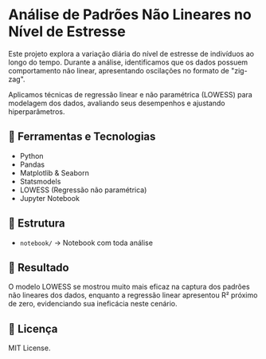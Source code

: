# Análise de Padrões Não Lineares no Nível de Estresse

Este projeto explora a variação diária do nível de estresse de indivíduos ao longo do tempo. Durante a análise, identificamos que os dados possuem comportamento não linear, apresentando oscilações no formato de "zig-zag".

Aplicamos técnicas de regressão linear e não paramétrica (LOWESS) para modelagem dos dados, avaliando seus desempenhos e ajustando hiperparâmetros.

## 🔧 Ferramentas e Tecnologias
- Python
- Pandas
- Matplotlib & Seaborn
- Statsmodels
- LOWESS (Regressão não paramétrica)
- Jupyter Notebook

## 📁 Estrutura
- `notebook/` → Notebook com toda análise

## 🚀 Resultado
O modelo LOWESS se mostrou muito mais eficaz na captura dos padrões não lineares dos dados, enquanto a regressão linear apresentou R² próximo de zero, evidenciando sua ineficácia neste cenário.

## 📜 Licença
MIT License.
